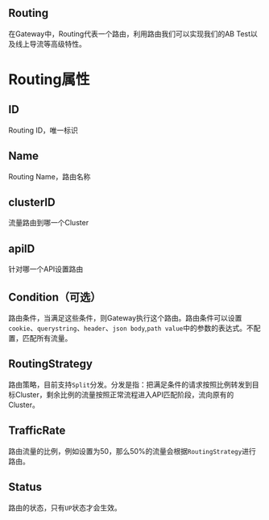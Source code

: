 Routing
------
在Gateway中，Routing代表一个路由，利用路由我们可以实现我们的AB Test以及线上导流等高级特性。

# Routing属性
## ID
Routing ID，唯一标识

## Name
Routing Name，路由名称

## clusterID
流量路由到哪一个Cluster

## apiID
针对哪一个API设置路由

## Condition（可选）
路由条件，当满足这些条件，则Gateway执行这个路由。路由条件可以设置`cookie`、`querystring`、`header`、`json body`,`path value`中的参数的表达式。不配置，匹配所有流量。

## RoutingStrategy
路由策略，目前支持`Split`分发。分发是指：把满足条件的请求按照比例转发到目标Cluster，剩余比例的流量按照正常流程进入API匹配阶段，流向原有的Cluster。

## TrafficRate
路由流量的比例，例如设置为50，那么50%的流量会根据`RoutingStrategy`进行路由。

## Status
路由的状态，只有`UP`状态才会生效。